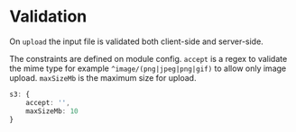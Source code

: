 # Validation

On `upload` the input file is validated both client-side and server-side.

The constraints are defined on module config. `accept` is a regex to validate the mime type for example `^image/(png|jpeg|png|gif)` to allow only image upload. `maxSizeMb` is the maximum size for upload.

```ts [nuxt.config.ts]
s3: {
    accept: '',
    maxSizeMb: 10
}
```

